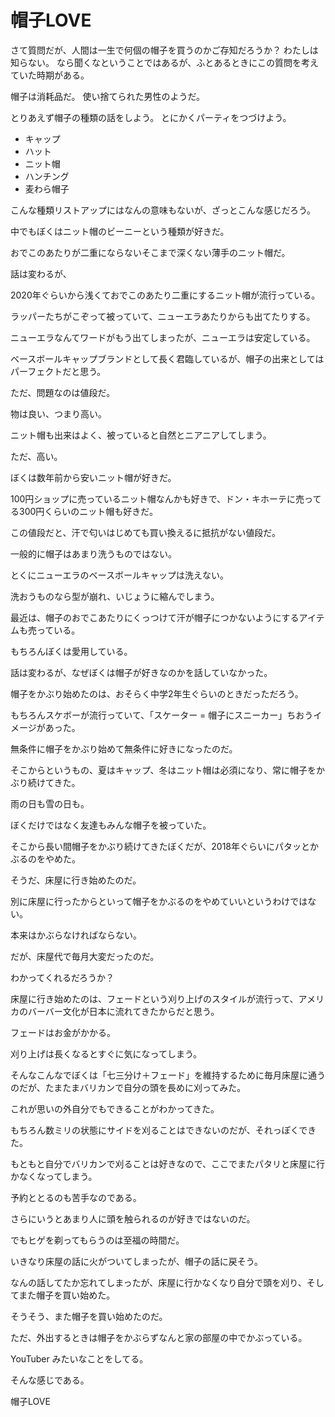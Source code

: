 # 帽子LOVE

さて質問だが、人間は一生で何個の帽子を買うのかご存知だろうか？
わたしは知らない。
なら聞くなということではあるが、ふとあるときにこの質問を考えていた時期がある。

帽子は消耗品だ。
使い捨てられた男性のようだ。

とりあえず帽子の種類の話をしよう。
とにかくパーティをつづけよう。

- キャップ
- ハット
- ニット帽
- ハンチング
- 麦わら帽子

こんな種類リストアップにはなんの意味もないが、ざっとこんな感じだろう。

中でもぼくはニット帽のビーニーという種類が好きだ。

おでこのあたりが二重にならないそこまで深くない薄手のニット帽だ。

話は変わるが、

2020年ぐらいから浅くておでこのあたり二重にするニット帽が流行っている。

ラッパーたちがこぞって被っていて、ニューエラあたりからも出てたりする。

ニューエラなんてワードがもう出てしまったが、ニューエラは安定している。

ベースボールキャップブランドとして長く君臨しているが、帽子の出来としてはパーフェクトだと思う。

ただ、問題なのは値段だ。

物は良い、つまり高い。

ニット帽も出来はよく、被っていると自然とニアニアしてしまう。

ただ、高い。

ぼくは数年前から安いニット帽が好きだ。

100円ショップに売っているニット帽なんかも好きで、ドン・キホーテに売ってる300円くらいのニット帽も好きだ。

この値段だと、汗で匂いはじめても買い換えるに抵抗がない値段だ。

一般的に帽子はあまり洗うものではない。

とくにニューエラのベースボールキャップは洗えない。

洗おうものなら型が崩れ、いじょうに縮んでしまう。

最近は、帽子のおでこあたりにくっつけて汗が帽子につかないようにするアイテムも売っている。

もちろんぼくは愛用している。

話は変わるが、なぜぼくは帽子が好きなのかを話していなかった。

帽子をかぶり始めたのは、おそらく中学2年生ぐらいのときだっただろう。

もちろんスケボーが流行っていて、「スケーター = 帽子にスニーカー」ちおうイメージがあった。

無条件に帽子をかぶり始めて無条件に好きになったのだ。

そこからというもの、夏はキャップ、冬はニット帽は必須になり、常に帽子をかぶり続けてきた。

雨の日も雪の日も。

ぼくだけではなく友達もみんな帽子を被っていた。

そこから長い間帽子をかぶり続けてきたぼくだが、2018年ぐらいにパタッとかぶるのをやめた。

そうだ、床屋に行き始めたのだ。

別に床屋に行ったからといって帽子をかぶるのをやめていいというわけではない。

本来はかぶらなければならない。

だが、床屋代で毎月大変だったのだ。

わかってくれるだろうか？

床屋に行き始めたのは、フェードという刈り上げのスタイルが流行って、アメリカのバーバー文化が日本に流れてきたからだと思う。

フェードはお金がかかる。

刈り上げは長くなるとすぐに気になってしまう。

そんなこんなでぼくは「七三分け＋フェード」を維持するために毎月床屋に通うのだが、たまたまバリカンで自分の頭を長めに刈ってみた。

これが思いの外自分でもできることがわかってきた。

もちろん数ミリの状態にサイドを刈ることはできないのだが、それっぽくできた。

もともと自分でバリカンで刈ることは好きなので、ここでまたパタリと床屋に行かなくなってしまう。

予約ととるのも苦手なのである。

さらにいうとあまり人に頭を触られるのが好きではないのだ。

でもヒゲを剃ってもらうのは至福の時間だ。

いきなり床屋の話に火がついてしまったが、帽子の話に戻そう。

なんの話してたか忘れてしまったが、床屋に行かなくなり自分で頭を刈り、そしてまた帽子を買い始めた。

そうそう、また帽子を買い始めたのだ。

ただ、外出するときは帽子をかぶらずなんと家の部屋の中でかぶっている。

YouTuber みたいなことをしてる。

そんな感じである。

帽子LOVE
